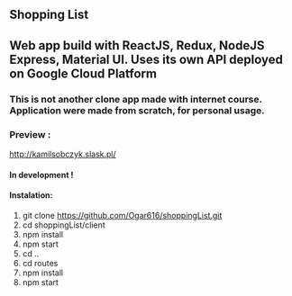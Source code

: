 ## Shopping List

## Web app build with ReactJS, Redux, NodeJS Express, Material UI. Uses its own API deployed on Google Cloud Platform

### This is not another clone app made with internet course. Application were made from scratch, for personal usage.

### Preview :
http://kamilsobczyk.slask.pl/

#### In development ! 

#### Instalation:
1. git clone https://github.com/Ogar616/shoppingList.git
2. cd shoppingList/client
3. npm install
4. npm start
5. cd ..
6. cd routes
6. npm install
7. npm start

